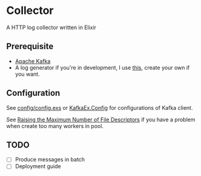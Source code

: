 # Collector

A HTTP log collector written in Elixir

## Prerequisite

- [Apache Kafka](http://kafka.apache.org/)
- A log generator if you're in development, I use [this](https://github.com/rfxlab/vidsell-data-simulator), create your own if you want.

## Configuration

See [config/config.exs](https://github.com/duytruong/collector/blob/master/config/config.exs) or [KafkaEx.Config](https://hexdocs.pm/kafka_ex/KafkaEx.Config.html) for configurations of Kafka client.

See [Raising the Maximum Number of File Descriptors](https://underyx.me/2015/05/18/raising-the-maximum-number-of-file-descriptors) if you have a problem when create too many workers in pool.

## TODO
- [ ] Produce messages in batch
- [ ] Deployment guide